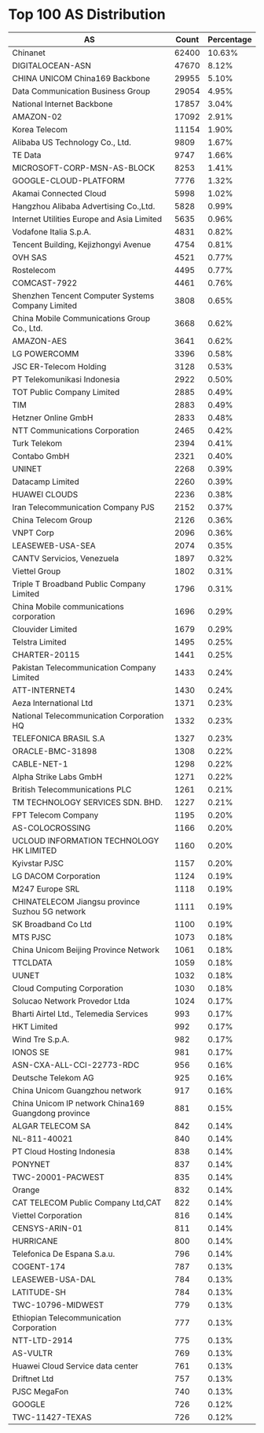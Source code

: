# Top 100 AS Distribution
| AS | Count | Percentage |
|----|----|----|
| Chinanet | 62400 | 10.63% |
| DIGITALOCEAN-ASN | 47670 | 8.12% |
| CHINA UNICOM China169 Backbone | 29955 | 5.10% |
| Data Communication Business Group | 29054 | 4.95% |
| National Internet Backbone | 17857 | 3.04% |
| AMAZON-02 | 17092 | 2.91% |
| Korea Telecom | 11154 | 1.90% |
| Alibaba US Technology Co., Ltd. | 9809 | 1.67% |
| TE Data | 9747 | 1.66% |
| MICROSOFT-CORP-MSN-AS-BLOCK | 8253 | 1.41% |
| GOOGLE-CLOUD-PLATFORM | 7776 | 1.32% |
| Akamai Connected Cloud | 5998 | 1.02% |
| Hangzhou Alibaba Advertising Co.,Ltd. | 5828 | 0.99% |
| Internet Utilities Europe and Asia Limited | 5635 | 0.96% |
| Vodafone Italia S.p.A. | 4831 | 0.82% |
| Tencent Building, Kejizhongyi Avenue | 4754 | 0.81% |
| OVH SAS | 4521 | 0.77% |
| Rostelecom | 4495 | 0.77% |
| COMCAST-7922 | 4461 | 0.76% |
| Shenzhen Tencent Computer Systems Company Limited | 3808 | 0.65% |
| China Mobile Communications Group Co., Ltd. | 3668 | 0.62% |
| AMAZON-AES | 3641 | 0.62% |
| LG POWERCOMM | 3396 | 0.58% |
| JSC ER-Telecom Holding | 3128 | 0.53% |
| PT Telekomunikasi Indonesia | 2922 | 0.50% |
| TOT Public Company Limited | 2885 | 0.49% |
| TIM | 2883 | 0.49% |
| Hetzner Online GmbH | 2833 | 0.48% |
| NTT Communications Corporation | 2465 | 0.42% |
| Turk Telekom | 2394 | 0.41% |
| Contabo GmbH | 2321 | 0.40% |
| UNINET | 2268 | 0.39% |
| Datacamp Limited | 2260 | 0.39% |
| HUAWEI CLOUDS | 2236 | 0.38% |
| Iran Telecommunication Company PJS | 2152 | 0.37% |
| China Telecom Group | 2126 | 0.36% |
| VNPT Corp | 2096 | 0.36% |
| LEASEWEB-USA-SEA | 2074 | 0.35% |
| CANTV Servicios, Venezuela | 1897 | 0.32% |
| Viettel Group | 1802 | 0.31% |
| Triple T Broadband Public Company Limited | 1796 | 0.31% |
| China Mobile communications corporation | 1696 | 0.29% |
| Clouvider Limited | 1679 | 0.29% |
| Telstra Limited | 1495 | 0.25% |
| CHARTER-20115 | 1441 | 0.25% |
| Pakistan Telecommunication Company Limited | 1433 | 0.24% |
| ATT-INTERNET4 | 1430 | 0.24% |
| Aeza International Ltd | 1371 | 0.23% |
| National Telecommunication Corporation HQ | 1332 | 0.23% |
| TELEFONICA BRASIL S.A | 1327 | 0.23% |
| ORACLE-BMC-31898 | 1308 | 0.22% |
| CABLE-NET-1 | 1298 | 0.22% |
| Alpha Strike Labs GmbH | 1271 | 0.22% |
| British Telecommunications PLC | 1261 | 0.21% |
| TM TECHNOLOGY SERVICES SDN. BHD. | 1227 | 0.21% |
| FPT Telecom Company | 1195 | 0.20% |
| AS-COLOCROSSING | 1166 | 0.20% |
| UCLOUD INFORMATION TECHNOLOGY HK LIMITED | 1160 | 0.20% |
| Kyivstar PJSC | 1157 | 0.20% |
| LG DACOM Corporation | 1124 | 0.19% |
| M247 Europe SRL | 1118 | 0.19% |
| CHINATELECOM Jiangsu province Suzhou 5G network | 1111 | 0.19% |
| SK Broadband Co Ltd | 1100 | 0.19% |
| MTS PJSC | 1073 | 0.18% |
| China Unicom Beijing Province Network | 1061 | 0.18% |
| TTCLDATA | 1059 | 0.18% |
| UUNET | 1032 | 0.18% |
| Cloud Computing Corporation | 1030 | 0.18% |
| Solucao Network Provedor Ltda | 1024 | 0.17% |
| Bharti Airtel Ltd., Telemedia Services | 993 | 0.17% |
| HKT Limited | 992 | 0.17% |
| Wind Tre S.p.A. | 982 | 0.17% |
| IONOS SE | 981 | 0.17% |
| ASN-CXA-ALL-CCI-22773-RDC | 956 | 0.16% |
| Deutsche Telekom AG | 925 | 0.16% |
| China Unicom Guangzhou network | 917 | 0.16% |
| China Unicom IP network China169 Guangdong province | 881 | 0.15% |
| ALGAR TELECOM SA | 842 | 0.14% |
| NL-811-40021 | 840 | 0.14% |
| PT Cloud Hosting Indonesia | 838 | 0.14% |
| PONYNET | 837 | 0.14% |
| TWC-20001-PACWEST | 835 | 0.14% |
| Orange | 832 | 0.14% |
| CAT TELECOM Public Company Ltd,CAT | 822 | 0.14% |
| Viettel Corporation | 816 | 0.14% |
| CENSYS-ARIN-01 | 811 | 0.14% |
| HURRICANE | 800 | 0.14% |
| Telefonica De Espana S.a.u. | 796 | 0.14% |
| COGENT-174 | 787 | 0.13% |
| LEASEWEB-USA-DAL | 784 | 0.13% |
| LATITUDE-SH | 784 | 0.13% |
| TWC-10796-MIDWEST | 779 | 0.13% |
| Ethiopian Telecommunication Corporation | 777 | 0.13% |
| NTT-LTD-2914 | 775 | 0.13% |
| AS-VULTR | 769 | 0.13% |
| Huawei Cloud Service data center | 761 | 0.13% |
| Driftnet Ltd | 757 | 0.13% |
| PJSC MegaFon | 740 | 0.13% |
| GOOGLE | 726 | 0.12% |
| TWC-11427-TEXAS | 726 | 0.12% |
